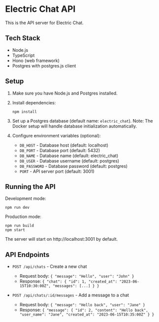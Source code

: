 # Electric Chat API

This is the API server for Electric Chat.

## Tech Stack

- Node.js
- TypeScript
- Hono (web framework)
- Postgres with postgres.js client

## Setup

1. Make sure you have Node.js and Postgres installed.

2. Install dependencies:

   ```
   npm install
   ```

3. Set up a Postgres database (default name: `electric_chat`).
   Note: The Docker setup will handle database initialization automatically.

4. Configure environment variables (optional):
   - `DB_HOST` - Database host (default: localhost)
   - `DB_PORT` - Database port (default: 5432)
   - `DB_NAME` - Database name (default: electric_chat)
   - `DB_USER` - Database username (default: postgres)
   - `DB_PASSWORD` - Database password (default: postgres)
   - `PORT` - API server port (default: 3001)

## Running the API

Development mode:

```
npm run dev
```

Production mode:

```
npm run build
npm start
```

The server will start on http://localhost:3001 by default.

## API Endpoints

- `POST /api/chats` - Create a new chat

  - Request body: `{ "message": "Hello", "user": "John" }`
  - Response: `{ "chat": { "id": 1, "created_at": "2023-06-15T10:30:00Z", "messages": [...] } }`

- `POST /api/chats/:id/messages` - Add a message to a chat
  - Request body: `{ "message": "Hello back", "user": "Jane" }`
  - Response: `{ "message": { "id": 2, "content": "Hello back", "user_name": "Jane", "created_at": "2023-06-15T10:35:00Z" } }`
